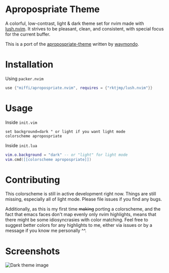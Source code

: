 # Apropospriate Theme

A colorful, low-contrast, light & dark theme set for nvim made with
[lush.nvim](https://github.com/rktjmp/lush.nvim). It strives to be pleasant,
clean, and consistent, with special focus for the current buffer.

This is a port of the
[apropospriate-theme](https://github.com/waymondo/apropospriate-theme) written
by [waymondo](https://github.com/waymondo).

# Installation
Using `packer.nvim`
```lua
use {"miffi/apropospriate.nvim", requires = {"rktjmp/lush.nvim"}}
```

# Usage
Inside `init.vim`
```vim
set background=dark " or light if you want light mode
colorscheme apropospriate
```

Inside `init.lua`
```lua
vim.o.background = "dark" -- or "light" for light mode
vim.cmd([[colorscheme apropospriate]])
```

# Contributing
This colorscheme is still in active development right now. Things are still
missing, especially all of light mode. Please file issues if you find any bugs.

Additionally, as this is my first time ~~making~~ porting a colorscheme, and
the fact that emacs faces don't map evenly only nvim highlights, means that
there might be some idiosyncrasies with color matching. Feel free to suggest
better colors for any highlights to me, either via issues or by a message if
you know me personally ^^.

# Screenshots
![Dark theme image](https://i.postimg.cc/rF3NQ3fp/screenshot-2021-11-25-11-48-57.png)
